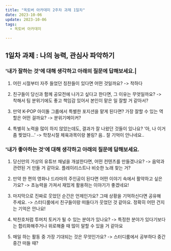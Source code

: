 ```yaml
---
title: "옥토버 아카데미 2주차 과제 1일차"
date: 2023-10-06
update: 2023-10-06
tags:
  - 옥토버 아카데미

---
```


## 1일차 과제 : 나의 능력, 관심사 파악하기
### '내가 잘하는 것'에 대해 생각하고 아래의 질문에 답해보세요.|
1. 어린 시절부터 자주 들었던 칭찬들이 있다면 어떤 것일까요?
-> 착하다

2. 친구들이 당신과 함께 공모전에 나가고 싶다고 한다면, 그 이유는 무엇일까요?
-> 착해서 팀 분위기에도 좋고 책임감 있어서 본인이 맡은 일 잘할 거 같아서?

3. 만약 K-POP 아이돌 그룹에서 특별한 포지션을 맡게 된다면? 가장 잘할 수 있는 역할은 어떤 걸까요?
-> 분위기메이커? 

4.  특별히 노력을 많이 하지 않았는데도, 결과가 잘 나왔던 것들이 있나요? ‘아, 나 이거 좀 찢었다…’
-> 학창시절 체육과목이랑 볼링? 음.. 잘 기억이 안나네요..

### '내가 좋아하는 것'에 대해 생각하고 아래의 질문에 답해보세요.

1. 당신만의 가상의 유튜브 채널을 개설한다면, 어떤 컨텐츠를 만들겠나요?
-> 음악과 관련된 거 만들 거 같아요. 플레이리스트나 비슷한 노래 찾는 거? 

2. 만약 한 편의 영화나 드라마의 주인공이 된다면 어떤 이야기 속에서 활약하고 싶은가요?
-> 초능력을 가져서 재밌게 활용하는 이야기가 좋겠네요!

3. 마지막으로 진짜로 웃었던 순간은 언제인가요? 그때 상황을 기억하신다면 공유해 주세요.
->  스터디룸에서 친구들이랑 떠들다가 웃었던 것 같아요. 정확히 어떤 건지는 기억은 안나요!

4. 박찬호처럼 투머치 토커가 될 수 있는 분야가 있나요?
-> 특정한 분야가 있다기보다는 합리화해주거나 위로해줄 때 많이 말할 수 있을 거 같아요

5. 매일 하는 활동 중 가장 기대되는 것은 무엇인가요?
-> 스터디룸에서 공부하다 중간중간 떠들 때?